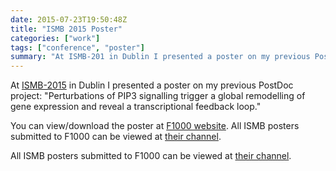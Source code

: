 ```yaml
---
date: 2015-07-23T19:50:48Z
title: "ISMB 2015 Poster"
categories: ["work"]
tags: ["conference", "poster"]
summary: "At ISMB-201 in Dublin I presented a poster on my previous PostDoc project: 'Perturbations of PIP3 signalling trigger a global remodelling of gene expression and reveal a transcriptional feedback loop'..."
---
```


At [ISMB-2015](http://www.iscb.org/ismbeccb2015) in Dublin I presented a poster on my previous PostDoc project: "Perturbations of PIP3 signalling trigger a global remodelling of gene expression and reveal a transcriptional feedback loop."

You can view/download the poster at [F1000 website](http://f1000research.com/posters/4-226). All ISMB posters submitted to F1000 can be viewed at [their channel](http://f1000research.com/channels/iscbcommj/ISMB).

All ISMB posters submitted to F1000 can be viewed at [their channel](http://f1000research.com/channels/iscbcommj/ISMB).
